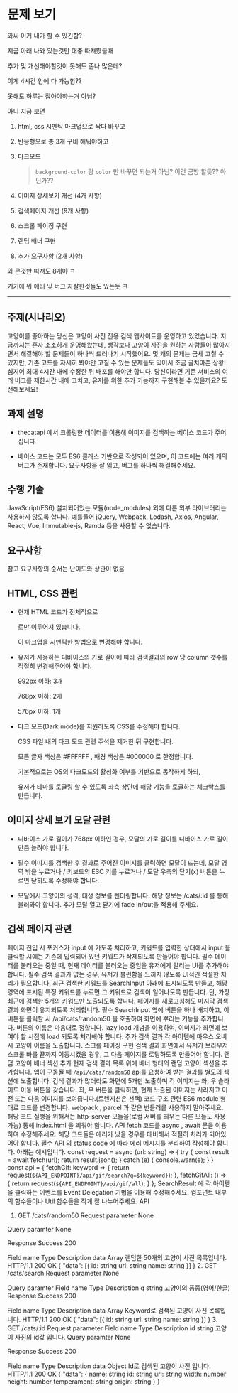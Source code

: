 # 문제 보기

와씨 이거 내가 할 수 있긴함?

지금 아래 나와 있는것만 대충 따져봤을때

추가 및 개선해야할것이 못해도 존나 많은데?

이게 4시간 안에 다 가능함??

못해도 하루는 잡아야하는거 아님?

아니 지금 보면

1. html, css 시멘틱 마크업으로 싹다 바꾸고

1. 반응형으로 총 3개 구비 해둬야하고

1. 다크모드

   > `background-color` 랑 `color` 만 바꾸면 되는거 아님? 이건 금방 할듯?? 아닌가??

1. 이미지 상세보기 개선 (4개 사항)

1. 검색페이지 개선 (9개 사항)

1. 스크롤 페이징 구현

1. 랜덤 배너 구현

1. 추가 요구사항 (2개 사항)

와 큰것만 따져도 8개야 ㅋ

거기에 뭐 에러 및 버그 자잘한것들도 있는듯 ㅋ

---

## 주제(시나리오)

고양이를 좋아하는 당신은 고양이 사진 전용 검색 웹사이트를 운영하고 있었습니다. 지금까지는 혼자 소소하게 운영해왔는데, 생각보다 고양이 사진을 원하는 사람들이 많아지면서 해결해야 할 문제들이 하나씩 드러나기 시작했어요. 몇 개의 문제는 금세 고칠 수 있지만, 기존 코드를 자세히 봐야만 고칠 수 있는 문제들도 있어서 조금 골치아픈 상황! 심지어 최대 4시간 내에 수정한 뒤 배포를 해야만 합니다. 당신이라면 기존 서비스의 여러 버그를 제한시간 내에 고치고, 유저를 위한 추가 기능까지 구현해볼 수 있을까요? 도전해보세요!

## 과제 설명

- thecatapi 에서 크롤링한 데이터를 이용해 이미지를 검색하는 베이스 코드가 주어집니다.

- 베이스 코드는 모두 ES6 클래스 기반으로 작성되어 있으며, 이 코드에는 여러 개의 버그가 존재합니다. 요구사항을 잘 읽고, 버그를 하나씩 해결해주세요.

## 수행 기술

JavaScript(ES6)
설치되어있는 모듈(node_modules) 외에 다른 외부 라이브러리는 사용하지 않도록 합니다. 예를들어 jQuery, Webpack, Lodash, Axios, Angular, React, Vue, Immutable-js, Ramda 등을 사용할 수 없습니다.

## 요구사항

참고 요구사항의 순서는 난이도와 상관이 없음

## HTML, CSS 관련

- 현재 HTML 코드가 전체적으로 <div> 로만 이루어져 있습니다.

  이 마크업을 시맨틱한 방법으로 변경해야 합니다.

- 유저가 사용하는 디바이스의 가로 길이에 따라 검색결과의 row 당 column 갯수를 적절히 변경해주어야 합니다.

  992px 이하: 3개

  768px 이하: 2개

  576px 이하: 1개

- 다크 모드(Dark mode)를 지원하도록 CSS를 수정해야 합니다.

  CSS 파일 내의 다크 모드 관련 주석을 제거한 뒤 구현합니다.

  모든 글자 색상은 #FFFFFF , 배경 색상은 #000000 로 한정합니다.

  기본적으로는 OS의 다크모드의 활성화 여부를 기반으로 동작하게 하되,

  유저가 테마를 토글링 할 수 있도록 좌측 상단에 해당 기능을 토글하는 체크박스를 만듭니다.

## 이미지 상세 보기 모달 관련

- 디바이스 가로 길이가 768px 이하인 경우, 모달의 가로 길이를 디바이스 가로 길이만큼 늘려야 합니다.

- 필수 이미지를 검색한 후 결과로 주어진 이미지를 클릭하면 모달이 뜨는데, 모달 영역 밖을 누르거나 / 키보드의 ESC 키를 누르거나 / 모달 우측의 닫기(x) 버튼을 누르면 닫히도록 수정해야 합니다.

- 모달에서 고양이의 성격, 태생 정보를 렌더링합니다. 해당 정보는 /cats/:id 를 통해 불러와야 합니다.
  추가 모달 열고 닫기에 fade in/out을 적용해 주세요.

## 검색 페이지 관련

페이지 진입 시 포커스가 input 에 가도록 처리하고, 키워드를 입력한 상태에서 input 을 클릭할 시에는 기존에 입력되어 있던 키워드가 삭제되도록 만들어야 합니다.
필수 데이터를 불러오는 중일 때, 현재 데이터를 불러오는 중임을 유저에게 알리는 UI를 추가해야 합니다.
필수 검색 결과가 없는 경우, 유저가 불편함을 느끼지 않도록 UI적인 적절한 처리가 필요합니다.
최근 검색한 키워드를 SearchInput 아래에 표시되도록 만들고, 해당 영역에 표시된 특정 키워드를 누르면 그 키워드로 검색이 일어나도록 만듭니다. 단, 가장 최근에 검색한 5개의 키워드만 노출되도록 합니다.
페이지를 새로고침해도 마지막 검색 결과 화면이 유지되도록 처리합니다.
필수 SearchInput 옆에 버튼을 하나 배치하고, 이 버튼을 클릭할 시 /api/cats/random50 을 호출하여 화면에 뿌리는 기능을 추가합니다. 버튼의 이름은 마음대로 정합니다.
lazy load 개념을 이용하여, 이미지가 화면에 보여야 할 시점에 load 되도록 처리해야 합니다.
추가 검색 결과 각 아이템에 마우스 오버시 고양이 이름을 노출합니다.
스크롤 페이징 구현
검색 결과 화면에서 유저가 브라우저 스크롤 바를 끝까지 이동시켰을 경우, 그 다음 페이지를 로딩하도록 만들어야 합니다.
랜덤 고양이 배너 섹션 추가
현재 검색 결과 목록 위에 배너 형태의 랜덤 고양이 섹션을 추가합니다.
앱이 구동될 때 `/api/cats/random50` api를 요청하여 받는 결과를 별도의 섹션에 노출합니다.
검색 결과가 많더라도 화면에 5개만 노출하며 각 이미지는 좌, 우 슬라이드 이동 버튼을 갖습니다.
좌, 우 버튼을 클릭하면, 현재 노출된 이미지는 사라지고 이전 또는 다음 이미지를 보여줍니다.(트렌지션은 선택)
코드 구조 관련
ES6 module 형태로 코드를 변경합니다.
webpack , parcel 과 같은 번들러를 사용하지 말아주세요.
해당 코드 실행을 위해서는 http-server 모듈을(로컬 서버를 띄우는 다른 모듈도 사용 가능) 통해 index.html 을 띄워야 합니다.
API fetch 코드를 async , await 문을 이용하여 수정해주세요. 해당 코드들은 에러가 났을 경우를 대비해서 적절히 처리가 되어있어야 합니다.
필수 API 의 status code 에 따라 에러 메시지를 분리하여 작성해야 합니다. 아래는 예시입니다.
const request = async (url: string) => { try { const result = await fetch(url); return result.json(); } catch (e) { console.warn(e); } } const api = { fetchGif: keyword => { return request(`${API_ENDPOINT}/api/gif/search?q=${keyword}`); }, fetchGifAll: () => { return request(`${API_ENDPOINT}/api/gif/all`); } };
SearchResult 에 각 아이템을 클릭하는 이벤트를 Event Delegation 기법을 이용해 수정해주세요.
컴포넌트 내부의 함수들이나 Util 함수들을 작게 잘 나누어주세요.
API

1. GET /cats/random50
   Request parameter
   None

Query paramter
None

Response
Success 200

Field name Type Description
data Array 랜덤한 50개의 고양이 사진 목록입니다.
HTTP/1.1 200 OK
{
"data": [{
id: string
url: string
name: string
}]
} 2. GET /cats/search
Request parameter
None

Query paramter
Field name Type Description
q string 고양이의 품종(영어/한글)
Response
Success 200

Field name Type Description
data Array Keyword로 검색된 고양이 사진 목록입니다.
HTTP/1.1 200 OK
{
"data": [{
id: string
url: string
name: string
}]
} 3. GET /cats/:id
Request parameter
Field name Type Description
id string 고양이 사진의 id값 입니다.
Query paramter
None

Response
Success 200

Field name Type Description
data Object Id로 검색된 고양이 사진 입니다.
HTTP/1.1 200 OK
{
"data": {
name: string
id: string
url: string
width: number
height: number
temperament: string
origin: string
}
}
